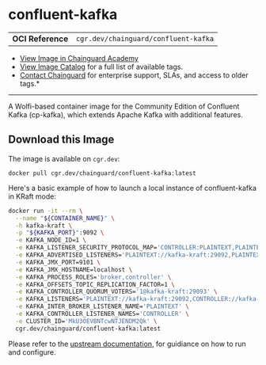 <!--monopod:start-->
# confluent-kafka
| | |
| - | - |
| **OCI Reference** | `cgr.dev/chainguard/confluent-kafka` |


* [View Image in Chainguard Academy](https://edu.chainguard.dev/chainguard/chainguard-images/reference/confluent-kafka/overview/)
* [View Image Catalog](https://console.enforce.dev/images/catalog) for a full list of available tags.
* [Contact Chainguard](https://www.chainguard.dev/chainguard-images) for enterprise support, SLAs, and access to older tags.*

---
<!--monopod:end-->

<!--overview:start-->
A Wolfi-based container image for the Community Edition of Confluent Kafka (cp-kafka), which extends Apache Kafka with additional features.
<!--overview:end-->

<!--getting:start-->
## Download this Image
The image is available on `cgr.dev`:

```
docker pull cgr.dev/chainguard/confluent-kafka:latest
```
<!--getting:end-->

<!--body:start-->
Here's a basic example of how to launch a local instance of confluent-kafka in
KRaft mode:

```bash
docker run -it --rm \
  --name "${CONTAINER_NAME}" \
  -h kafka-kraft \
  -p "${KAFKA_PORT}":9092 \
  -e KAFKA_NODE_ID=1 \
  -e KAFKA_LISTENER_SECURITY_PROTOCOL_MAP='CONTROLLER:PLAINTEXT,PLAINTEXT:PLAINTEXT,PLAINTEXT_HOST:PLAINTEXT' \
  -e KAFKA_ADVERTISED_LISTENERS='PLAINTEXT://kafka-kraft:29092,PLAINTEXT_HOST://localhost:9092' \
  -e KAFKA_JMX_PORT=9101 \
  -e KAFKA_JMX_HOSTNAME=localhost \
  -e KAFKA_PROCESS_ROLES='broker,controller' \
  -e KAFKA_OFFSETS_TOPIC_REPLICATION_FACTOR=1 \
  -e KAFKA_CONTROLLER_QUORUM_VOTERS='1@kafka-kraft:29093' \
  -e KAFKA_LISTENERS='PLAINTEXT://kafka-kraft:29092,CONTROLLER://kafka-kraft:29093,PLAINTEXT_HOST://0.0.0.0:9092' \
  -e KAFKA_INTER_BROKER_LISTENER_NAME='PLAINTEXT' \
  -e KAFKA_CONTROLLER_LISTENER_NAMES='CONTROLLER' \
  -e CLUSTER_ID='MkU3OEVBNTcwNTJENDM2Qk' \
  cgr.dev/chainguard/confluent-kafka:latest
```

Please refer to the [upstream documentation](https://docs.confluent.io/platform/current/installation/docker/installation.html), for guidiance on how to run and configure.
<!--body:end-->
